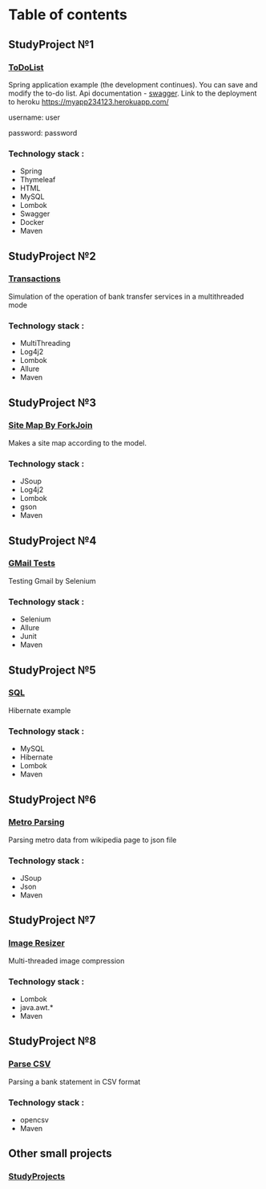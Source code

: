 # Table of contents

## StudyProject №1
### [ToDoList](https://github.com/streamThread/SkillBox/tree/ToDoList/12_SpringBootWebDevelopment/ToDoList)

Spring application example (the development continues). You can save and modify the to-do list. Api documentation - [swagger](https://myapp234123.herokuapp.com/swagger-ui.html). 
Link to the deployment to heroku https://myapp234123.herokuapp.com/

username: user

password: password

### Technology stack :
* Spring
* Thymeleaf
* HTML
* MySQL
* Lombok
* Swagger
* Docker
* Maven

## StudyProject №2
### [Transactions](https://github.com/streamThread/SkillBox/tree/master/11_Multithreading/Transactions)

Simulation of the operation of bank transfer services in a multithreaded mode
### Technology stack :
* MultiThreading
* Log4j2
* Lombok
* Allure
* Maven

## StudyProject №3
### [Site Map By ForkJoin](https://github.com/streamThread/SkillBox/tree/master/11_Multithreading/SiteMapByForkJoin)

Makes a site map according to the model.
### Technology stack :
* JSoup
* Log4j2
* Lombok
* gson
* Maven

## StudyProject №4
### [GMail Tests](https://github.com/streamThread/GMailTests)

Testing Gmail by Selenium
### Technology stack :
* Selenium
* Allure
* Junit
* Maven

## StudyProject №5
### [SQL](https://github.com/streamThread/SkillBox/tree/master/10_SQLAndHibernate/SQL%2010.2.3)

Hibernate example
### Technology stack :
* MySQL
* Hibernate
* Lombok 
* Maven

## StudyProject №6
### [Metro Parsing](https://github.com/streamThread/SkillBox/tree/master/09_FilesAndNetwork/MetroParsing)

Parsing metro data from wikipedia page to json file
### Technology stack :
* JSoup
* Json
* Maven

## StudyProject №7
### [Image Resizer](https://github.com/streamThread/SkillBox/tree/master/11_Multithreading/ImageResizer)

Multi-threaded image compression
### Technology stack :
* Lombok
* java.awt.*
* Maven

## StudyProject №8
### [Parse CSV](https://github.com/streamThread/ParseCSV/blob/master/src/main/java/BankStatementOperations.java)

Parsing a bank statement in CSV format
### Technology stack :
* opencsv
* Maven

## Other small projects
### [StudyProjects](https://github.com/streamThread/StudyProjects)
